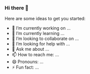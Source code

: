 ### Hi there 👋
Here are some ideas to get you started:
- 🔭 I’m currently working on ...
- 🌱 I’m currently learning ...
- 👯 I’m looking to collaborate on ...
- 🤔 I’m looking for help with ...
- 💬 Ask me about ...
- 📫 How to reach me: ...
- 😄 Pronouns: ...
- ⚡ Fun fact: ...


<!--  **EstebanC-302/EstebanC-302** is a ✨ _special_ ✨ repository because its `README.md` (this file) appears on your GitHub profile. --/>




